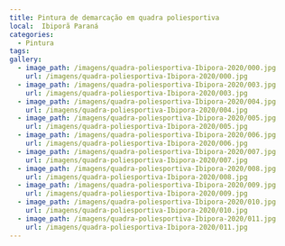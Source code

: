```yaml
---
title: Pintura de demarcação em quadra poliesportiva
local:  Ibiporã Paraná
categories:
  - Pintura
tags:
gallery:
  - image_path: /imagens/quadra-poliesportiva-Ibipora-2020/000.jpg
    url: /imagens/quadra-poliesportiva-Ibipora-2020/000.jpg
  - image_path: /imagens/quadra-poliesportiva-Ibipora-2020/003.jpg
    url: /imagens/quadra-poliesportiva-Ibipora-2020/003.jpg
  - image_path: /imagens/quadra-poliesportiva-Ibipora-2020/004.jpg
    url: /imagens/quadra-poliesportiva-Ibipora-2020/004.jpg
  - image_path: /imagens/quadra-poliesportiva-Ibipora-2020/005.jpg
    url: /imagens/quadra-poliesportiva-Ibipora-2020/005.jpg
  - image_path: /imagens/quadra-poliesportiva-Ibipora-2020/006.jpg
    url: /imagens/quadra-poliesportiva-Ibipora-2020/006.jpg
  - image_path: /imagens/quadra-poliesportiva-Ibipora-2020/007.jpg
    url: /imagens/quadra-poliesportiva-Ibipora-2020/007.jpg
  - image_path: /imagens/quadra-poliesportiva-Ibipora-2020/008.jpg
    url: /imagens/quadra-poliesportiva-Ibipora-2020/008.jpg
  - image_path: /imagens/quadra-poliesportiva-Ibipora-2020/009.jpg
    url: /imagens/quadra-poliesportiva-Ibipora-2020/009.jpg
  - image_path: /imagens/quadra-poliesportiva-Ibipora-2020/010.jpg
    url: /imagens/quadra-poliesportiva-Ibipora-2020/010.jpg
  - image_path: /imagens/quadra-poliesportiva-Ibipora-2020/011.jpg
    url: /imagens/quadra-poliesportiva-Ibipora-2020/011.jpg
---
```

